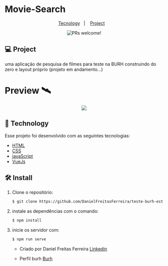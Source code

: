 # Movie-Search


<p align="center">
  <a href="#-tecnology">Tecnology</a>&nbsp;&nbsp;&nbsp;|&nbsp;&nbsp;&nbsp;
  <a href="#-project">Project</a>&nbsp;&nbsp;&nbsp;&nbsp;

<br>

<p align="center">
 <img src="https://img.shields.io/static/v1?label=PRs&message=welcome&color=15C3D6&labelColor=000000" alt="PRs welcome!" />

## 💻 Project

<p>uma aplicação de pesquisa de filmes para teste na BURH construindo do zero e layout próprio (projeto em andamento...)</p>

# Preview 🛰

<p align="center">
 <img src="doc/vid1.gif" />

## 🚀 Technology

Esse projeto foi desenvolvido com as seguintes tecnologias:

- [HTML](https://html.com/)
- [CSS](https://www.w3schools.com/css/css_website_layout.asp)
- [javaScript](https://www.javascript.com/)
- [VueJs](https://br.vuejs.org/)


## 🛠 Install

1. Clone o repositório:

   ```bash
   $ git clone https://github.com/DanielFreitasFerreira/teste-burh-estagio/tree/master
   ```
2. instale as dependências com o comando:

    ```bash
   $ npm install
   ```
2. inicie os servidor com:

    ```bash - http://localhost:8083/
   $ npm run serve
   ```   
   - Criado por Daniel Freitas Ferreira [Linkedin](https://www.linkedin.com/in/daniel-freitas-ferreira/)
   
   - Perfil burh [Burh](https://burh.com.br/danielferreira39)